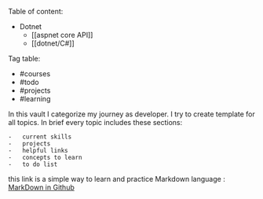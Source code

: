 Table of content:
  	
- Dotnet
	- [[aspnet core API]]
	- [[dotnet/C#]]


Tag table:
- #courses
- #todo
- #projects
- #learning


In this vault I categorize my journey as developer. I try to create template for all topics. In brief every topic includes these sections:

    -	current skills
    -	projects
    -	helpful links
    -	concepts to learn
    -	to do list
	
	
this link is a simple way to learn and practice Markdown language :
[MarkDown in Github](https://docs.github.com/en/github/writing-on-github/getting-started-with-writing-and-formatting-on-github/basic-writing-and-formatting-syntax)
